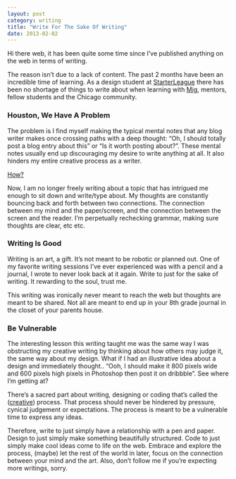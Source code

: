 ```yaml
---
layout: post
category: writing
title: "Write For The Sake Of Writing"
date: 2013-02-02
---
```



Hi there web, it has been quite some time since I’ve published anything on the web in terms of writing.

The reason isn’t due to a lack of content. The past 2 months have been an incredible time of learning. As a design student at [StarterLeague](http://www.starterleague.com) there has been no shortage of things to write about when learning with [Mig](http://migreyes.com/), mentors, fellow students and the Chicago community.

### Houston, We Have A Problem

The problem is I find myself making the typical mental notes that any blog writer makes once crossing paths with a deep thought: “Oh, I should totally post a blog entry about this” or “Is it worth posting about?”. These mental notes usually end up discouraging my desire to write anything at all. It also hinders my entire creative process as a writer.

[How?](http://media.tumblr.com/tumblr_madccyqtJT1qeewh2.gif)

Now, I am no longer freely writing about a topic that has intrigued me enough to sit down and write/type about. My thoughts are constantly bouncing back and forth between two connections. The connection between my mind and the paper/screen, and the connection between the screen and the reader. I’m perpetually  rechecking grammar, making sure thoughts are clear, etc etc.

### Writing Is Good

Writing is an art, a gift. It’s not meant to be robotic or planned out. One of my favorite writing sessions I’ve ever experienced was with a pencil and a journal, I wrote to never look back at it again. Write to just for the sake of writing. It rewarding to the soul, trust me.

This writing was ironically never meant to reach the web but thoughts are meant to be shared. Not all are meant to end up in your 8th grade journal in the closet of your parents house.

### Be Vulnerable

The interesting lesson this writing taught me was the same way I was obstructing my creative writing by thinking about how others may judge it, the same way about my design. What if I had an illustrative idea about a design and immediately thought.. “Ooh, I should make it 800 pixels wide and 600 pixels high pixels in Photoshop then post it on dribbble”. See where I’m getting at?

There’s a sacred part about writing, designing or coding that’s called the ([creative](http://www.npr.org/2012/06/01/153885491/the-creative-process")) process. That process should never be hindered by pressure, cynical judgement or expectations. The process is meant to be a vulnerable time to express any ideas.

Therefore, write to just simply have a relationship with a pen and paper. Design to just simply make something beautifully structured. Code to just simply make cool ideas come to life on the web. Embrace and explore the process, (maybe) let the rest of the world in later, focus on the connection between your mind and the art. Also, don’t follow me if you’re expecting more writings, sorry.